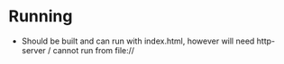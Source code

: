 # Running

- Should be built and can run with index.html, however will need http-server / cannot run from file://
